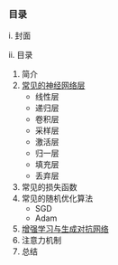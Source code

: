 ### 目录

i. 封面

ii. 目录

1. 简介
2. [常见的神经网络层](2-layers.md)
    * 线性层
    * 递归层
    * 卷积层
    * 采样层
    * 激活层
    * 归一层
    * 填充层
    * 丢弃层
3. 常见的损失函数
4. 常见的随机优化算法
    * SGD
    * Adam
5. [增强学习与生成对抗网络](book/5-RL_and_GAN.md)
6. 注意力机制
7. 总结